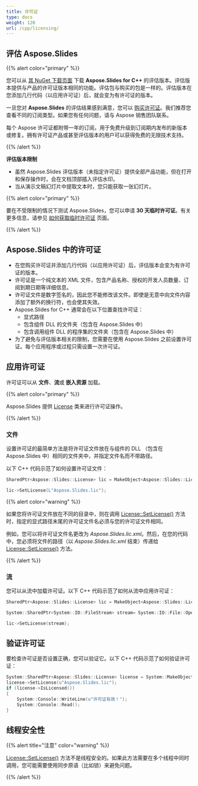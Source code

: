 ```yaml
---
title: 许可证
type: docs
weight: 120
url: /cpp/licensing/
---
```


## **评估 Aspose.Slides**

{{% alert color="primary" %}} 

您可以从 [其 NuGet 下载页面](https://www.nuget.org/packages/Aspose.Slides.CPP/) 下载 **Aspose.Slides for C++** 的评估版本。评估版本提供与产品的许可证版本相同的功能。评估包与购买的包是一样的。评估版本在您添加几行代码（以应用许可证）后，就会变为有许可证的版本。

一旦您对 **Aspose.Slides** 的评估结果感到满意，您可以 [购买许可证](https://purchase.aspose.com/buy)。我们推荐您查看不同的订阅类型。如果您有任何问题，请与 Aspose 销售团队联系。

每个 Aspose 许可证都附带一年的订阅，用于免费升级到订阅期内发布的新版本或修复。拥有许可证产品或甚至评估版本的用户可以获得免费的无限技术支持。

{{% /alert %}} 

**评估版本限制**

* 虽然 Aspose.Slides 评估版本（未指定许可证）提供全部产品功能，但在打开和保存操作时，会在文档顶部插入评估水印。 
* 当从演示文稿幻灯片中提取文本时，您只能获取一张幻灯片。

{{% alert color="primary" %}} 

要在不受限制的情况下测试 Aspose.Slides，您可以申请 **30 天临时许可证**。有关更多信息，请参见 [如何获取临时许可证](https://purchase.aspose.com/temporary-license) 页面。

{{% /alert %}}

## **Aspose.Slides 中的许可证**

* 在您购买许可证并添加几行代码（以应用许可证）后，评估版本会变为有许可证的版本。
* 许可证是一个纯文本的 XML 文件，包含产品名称、授权的开发人员数量、订阅到期日期等详细信息。 
* 许可证文件是数字签名的，因此您不能修改该文件。即使是无意中向文件内容添加了额外的换行符，也会使其失效。
* Aspose.Slides for C++ 通常会在以下位置查找许可证：
  * 显式路径
  * 包含组件 DLL 的文件夹（包含在 Aspose.Slides 中）
  * 包含调用组件 DLL 的程序集的文件夹（包含在 Aspose.Slides 中）
* 为了避免与评估版本相关的限制，您需要在使用 Aspose.Slides 之前设置许可证。每个应用程序或过程只需设置一次许可证。

## **应用许可证**

许可证可以从 **文件**、**流**或 **嵌入资源** 加载。 

{{% alert color="primary" %}}

Aspose.Slides 提供 [License](https://reference.aspose.com/slides/cpp/class/aspose.slides.license/) 类来进行许可证操作。

{{% /alert %}} 

### **文件**

设置许可证的最简单方法是将许可证文件放在与组件的 DLL （包含在 Aspose.Slides 中）相同的文件夹中，并指定文件名而不带路径。

以下 C++ 代码示范了如何设置许可证文件：

```c++
SharedPtr<Aspose::Slides::License> lic = MakeObject<Aspose::Slides::License>();

lic->SetLicense(L"Aspose.Slides.lic");
```

{{% alert color="warning" %}} 

如果您将许可证文件放在不同的目录中，则在调用 [License::SetLicense()](https://reference.aspose.com/slides/cpp/class/aspose.slides.license#a44102d1d52a5e45643345448b1814a67) 方法时，指定的显式路径末尾的许可证文件名必须与您的许可证文件相同。

例如，您可以将许可证文件名更改为 *Aspose.Slides.lic.xml*。然后，在您的代码中，您必须将文件的路径（以 *Aspose.Slides.lic.xml* 结束）传递给 [License::SetLicense()](https://reference.aspose.com/slides/cpp/class/aspose.slides.license#a44102d1d52a5e45643345448b1814a67) 方法。

{{% /alert %}}

### **流**

您可以从流中加载许可证。以下 C++ 代码示范了如何从流中应用许可证：

```c++
SharedPtr<Aspose::Slides::License> lic = MakeObject<Aspose::Slides::License>();

System::SharedPtr<System::IO::FileStream> stream= System::IO::File::OpenRead(L"Aspose.Slides.lic");

lic->SetLicense(stream); 
```

## **验证许可证**

要检查许可证是否设置正确，您可以验证它。以下 C++ 代码示范了如何验证许可证：

```c++
System::SharedPtr<Aspose::Slides::License> license = System::MakeObject<Aspose::Slides::License>();
license->SetLicense(u"Aspose.Slides.lic");
if (license->IsLicensed())
{
    System::Console::WriteLine(u"许可证有效！");
    System::Console::Read();
}
```

## **线程安全性**

{{% alert title="注意" color="warning" %}} 

[License::SetLicense()](https://reference.aspose.com/slides/cpp/class/aspose.slides.license#a44102d1d52a5e45643345448b1814a67) 方法不是线程安全的。如果此方法需要在多个线程中同时调用，您可能需要使用同步原语（比如锁）来避免问题。 

{{% /alert %}}